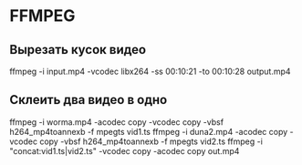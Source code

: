 # FFMPEG

## Вырезать кусок видео

 ffmpeg -i input.mp4 -vcodec libx264 -ss 00:10:21 -to 00:10:28 output.mp4

## Склеить два видео в одно

ffmpeg -i worma.mp4 -acodec copy -vcodec copy -vbsf h264_mp4toannexb -f mpegts vid1.ts
ffmpeg -i duna2.mp4 -acodec copy -vcodec copy -vbsf h264_mp4toannexb -f mpegts vid2.ts
ffmpeg -i "concat:vid1.ts|vid2.ts" -vcodec copy -acodec copy out.mp4

